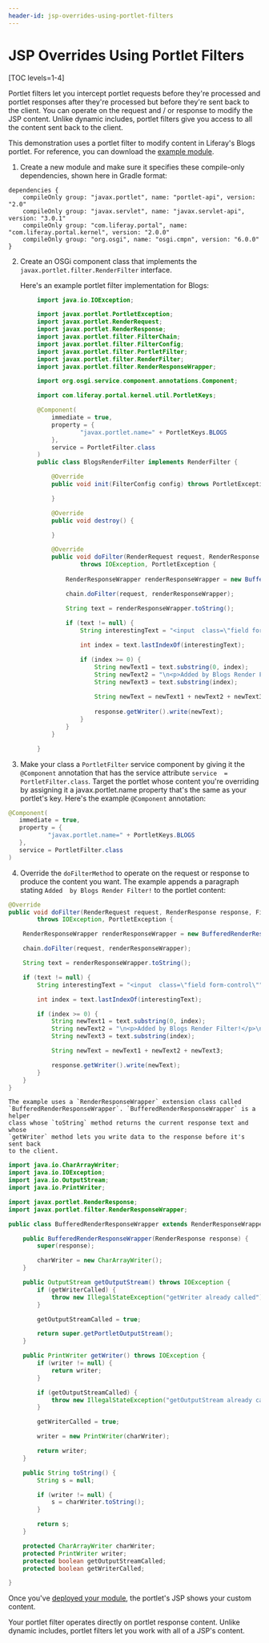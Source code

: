 ```yaml
---
header-id: jsp-overrides-using-portlet-filters
---
```


# JSP Overrides Using Portlet Filters

[TOC levels=1-4]

Portlet filters let you intercept portlet requests before they're processed and 
portlet responses after they're processed but before they're sent back to the 
client. You can operate on the request and / or response to modify the JSP 
content. Unlike dynamic includes, portlet filters give you access to all the 
content sent back to the client. 

This demonstration uses a portlet filter to modify content in Liferay's Blogs 
portlet. For reference, you can download the 
[example module](https://dev.liferay.com/documents/10184/656312/example-portlet-filter-customize-jsp-master.zip). 

1.  Create a new module and make sure it specifies these compile-only
    dependencies, shown here in Gradle format:

```properties
dependencies {
    compileOnly group: "javax.portlet", name: "portlet-api", version: "2.0"
    compileOnly group: "javax.servlet", name: "javax.servlet-api", version: "3.0.1"
    compileOnly group: "com.liferay.portal", name: "com.liferay.portal.kernel", version: "2.0.0"
    compileOnly group: "org.osgi", name: "osgi.cmpn", version: "6.0.0"
}
```

2.  Create an OSGi component class that implements the 
    `javax.portlet.filter.RenderFilter` interface. 

    Here's an example portlet filter implementation for Blogs:

```java
        import java.io.IOException;

        import javax.portlet.PortletException;
        import javax.portlet.RenderRequest;
        import javax.portlet.RenderResponse;
        import javax.portlet.filter.FilterChain;
        import javax.portlet.filter.FilterConfig;
        import javax.portlet.filter.PortletFilter;
        import javax.portlet.filter.RenderFilter;
        import javax.portlet.filter.RenderResponseWrapper;

        import org.osgi.service.component.annotations.Component;

        import com.liferay.portal.kernel.util.PortletKeys;

        @Component(
            immediate = true,
            property = {
                    "javax.portlet.name=" + PortletKeys.BLOGS
            },
            service = PortletFilter.class
        )
        public class BlogsRenderFilter implements RenderFilter {

            @Override
            public void init(FilterConfig config) throws PortletException {

            }

            @Override
            public void destroy() {

            }

            @Override
            public void doFilter(RenderRequest request, RenderResponse response, FilterChain chain)
                    throws IOException, PortletException {
                
                RenderResponseWrapper renderResponseWrapper = new BufferedRenderResponseWrapper(response);

                chain.doFilter(request, renderResponseWrapper);

                String text = renderResponseWrapper.toString();
                
                if (text != null) {
                    String interestingText = "<input  class=\"field form-control\"";

                    int index = text.lastIndexOf(interestingText);

                    if (index >= 0) {
                        String newText1 = text.substring(0, index);
                        String newText2 = "\n<p>Added by Blogs Render Filter!</p>\n";
                        String newText3 = text.substring(index);
                        
                        String newText = newText1 + newText2 + newText3;
                        
                        response.getWriter().write(newText);
                    }
                }
            }

        }
```

3.  Make your class a `PortletFilter` service component by giving it the 
    `@Component` annotation that has the service attribute `service 
    = PortletFilter.class`. Target the portlet whose content you're overriding 
    by assigning it a javax.portlet.name property that's the same as your 
    portlet's key. Here's the example `@Component` annotation:

```java
@Component(
   immediate = true,
   property = {
           "javax.portlet.name=" + PortletKeys.BLOGS
   },
   service = PortletFilter.class
)
```

4.  Override the `doFilterMethod` to operate on the request or response to 
    produce the content you want. The example appends a paragraph stating `Added 
    by Blogs Render Filter!` to the portlet content:

```java
@Override
public void doFilter(RenderRequest request, RenderResponse response, FilterChain chain)
        throws IOException, PortletException {

    RenderResponseWrapper renderResponseWrapper = new BufferedRenderResponseWrapper(response);

    chain.doFilter(request, renderResponseWrapper);

    String text = renderResponseWrapper.toString();

    if (text != null) {
        String interestingText = "<input  class=\"field form-control\"";

        int index = text.lastIndexOf(interestingText);

        if (index >= 0) {
            String newText1 = text.substring(0, index);
            String newText2 = "\n<p>Added by Blogs Render Filter!</p>\n";
            String newText3 = text.substring(index);

            String newText = newText1 + newText2 + newText3;

            response.getWriter().write(newText);
        }
    }
}
```

    The example uses a `RenderResponseWrapper` extension class called 
    `BufferedRenderResponseWrapper`. `BufferedRenderResponseWrapper` is a helper 
    class whose `toString` method returns the current response text and whose 
    `getWriter` method lets you write data to the response before it's sent back 
    to the client. 

```java
import java.io.CharArrayWriter;
import java.io.IOException;
import java.io.OutputStream;
import java.io.PrintWriter;

import javax.portlet.RenderResponse;
import javax.portlet.filter.RenderResponseWrapper;

public class BufferedRenderResponseWrapper extends RenderResponseWrapper {

    public BufferedRenderResponseWrapper(RenderResponse response) {
        super(response);

        charWriter = new CharArrayWriter();
    }

    public OutputStream getOutputStream() throws IOException {
        if (getWriterCalled) {
            throw new IllegalStateException("getWriter already called");
        }

        getOutputStreamCalled = true;

        return super.getPortletOutputStream();
    }

    public PrintWriter getWriter() throws IOException {
        if (writer != null) {
            return writer;
        }

        if (getOutputStreamCalled) {
            throw new IllegalStateException("getOutputStream already called");
        }

        getWriterCalled = true;

        writer = new PrintWriter(charWriter);

        return writer;
    }

    public String toString() {
        String s = null;

        if (writer != null) {
            s = charWriter.toString();
        }

        return s;
    }

    protected CharArrayWriter charWriter;
    protected PrintWriter writer;
    protected boolean getOutputStreamCalled;
    protected boolean getWriterCalled;

}
```

Once you've [deployed your module](/docs/7-2/reference/-/knowledge_base/r/deploying-a-project), 
the portlet's JSP shows your custom content. 

Your portlet filter operates directly on portlet response content. Unlike 
dynamic includes, portlet filters let you work with all of a JSP's content. 
